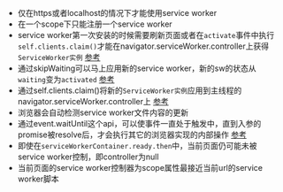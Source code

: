 + 仅在https或者localhost的情况下才能使用service worker
+ 在一个scope下只能注册一个service worker
+ service worker第一次安装的时候需要刷新页面或者在`activate`事件中执行`self.clients.claim()`才能在navigator.serviceWorker.controller上获得`ServiceWorker实例`
  [参考](https://developer.mozilla.org/en-US/docs/Web/API/ServiceWorkerContainer/controller)
+ 通过skipWaiting可以马上应用新的service worker，新的sw的状态从`waiting`变为`activated`
  [参考](https://developer.mozilla.org/en-US/docs/Web/API/ServiceWorkerGlobalScope/skipWaiting)
+ 通过self.clients.claim()将新的`ServiceWorker实例`应用到主线程的navigator.serviceWorker.controller上
  [参考](https://developer.mozilla.org/en-US/docs/Web/API/Clients/claim)
+ 浏览器会自动检测service worker文件内容的更新
+ 通过event.waitUntil这个api，可以使事件一直处于触发中，直到入参的promise被resolve后，才会执行其它的浏览器实现的内部操作
  [参考](https://developer.mozilla.org/en-US/docs/Web/API/ExtendableEvent/waitUntil)
+ 即使在`serviceWorkerContainer.ready.then`中，当前页面仍可能未被service worker控制，即controller为null
+ 当前页面的service worker控制器为scope属性最接近当前url的service worker脚本